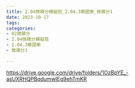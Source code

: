 ```yaml
---
title: 2.04微積分模組班_2.04.3蔡國榮_微積分1
date: 2023-10-17
tags: 
categories:
- 02微積分
- 2.04微積分模組班
- 2.04.3蔡國榮
- 微積分1

---
```

https://drive.google.com/drive/folders/1OzBpYE_-asUXRHQPBqdumwIEg9ehTmKR
